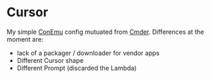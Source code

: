 Cursor
======

My simple [ConEmu] config mutuated from [Cmder]. Differences at the moment are:

* lack of a packager / downloader for vendor apps
* Different Cursor shape
* Different Prompt (discarded the Lambda)

[ConEmu]:https://code.google.com/p/conemu-maximus5/
[Cmder]:https://github.com/bliker/cmder
